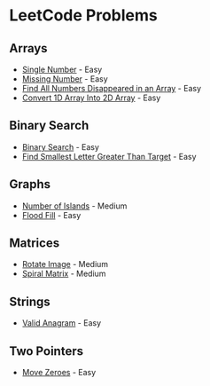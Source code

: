 # LeetCode Problems

## Arrays
- [Single Number](arrays/136-single-number.py) - Easy
- [Missing Number](arrays/268-missing-number.py) - Easy
- [Find All Numbers Disappeared in an Array](arrays/448-find-all-numbers-disappeared-in-array.py) - Easy
- [Convert 1D Array Into 2D Array](arrays/2022-covert-1d-array-into-2d-array.py) - Easy

## Binary Search
- [Binary Search](binary-search/704-binary-search.py) - Easy
- [Find Smallest Letter Greater Than Target](binary-search/744-find-smallest-letter-gtr-than-target.py) - Easy

## Graphs
- [Number of Islands](graphs/200-number-of-islands.py) - Medium
- [Flood Fill](graphs/733-flood-fill.py) - Easy

## Matrices
- [Rotate Image](matrices/48-rotate-image.py) - Medium
- [Spiral Matrix](matrices/54-spiral-matrix.py) - Medium

## Strings
- [Valid Anagram](strings/242-valid-anagram.py) - Easy

## Two Pointers
- [Move Zeroes](two-pointers/283-move-zeroes.py) - Easy